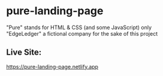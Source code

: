 # pure-landing-page
"Pure" stands for HTML &amp; CSS (and some JavaScript) only <br/>
"EdgeLedger" a fictional company for the sake of this project

## Live Site:
https://pure-landing-page.netlify.app
